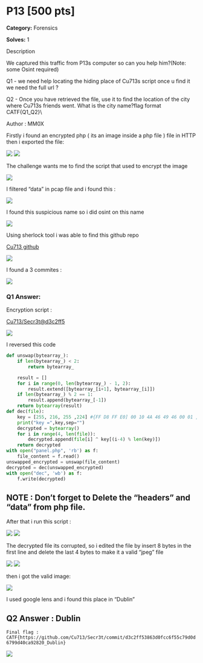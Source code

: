 # P13 [500 pts]


**Category:** Forensics


**Solves:** 1

Description


We captured this traffic from P13s computer so can you help him?(Note: some Osint required)


Q1 - we need help locating the hiding place of Cu713s script once u find it we need the full url ?


Q2 - Once you have retrieved the file, use it to find the location of the city where Cu713s friends went. What is the city name?flag format CATF{Q1_Q2}\


Author : MM0X


Firstly i found an encrypted php ( its an image inside a php file ) file in HTTP then i exported the file:


<img src="https://github.com/mrfa3i643/Writeups/blob/main/CATF%2023%20%3A%20P13%20(Digital%20Forensics)/img/1.webp">


<img src="https://github.com/mrfa3i643/Writeups/blob/main/CATF%2023%20%3A%20P13%20(Digital%20Forensics)/img/2.webp">


The challenge wants me to find the script that used to encrypt the image


<img src="https://github.com/mrfa3i643/Writeups/blob/main/CATF%2023%20%3A%20P13%20(Digital%20Forensics)/img/3.webp">


I filtered “data” in pcap file and i found this :


<img src="https://github.com/mrfa3i643/Writeups/blob/main/CATF%2023%20%3A%20P13%20(Digital%20Forensics)/img/4.webp">


I found this suspicious name so i did osint on this name


<img src="https://github.com/mrfa3i643/Writeups/blob/main/CATF%2023%20%3A%20P13%20(Digital%20Forensics)/img/5.webp">


Using sherlock tool i was able to find this github repo


<a href="https://github.com/Cu713?tab=overview&from=2023-05-01&to=2023-05-31&source=post_page-----7697a0f6edb7--------------------------------">Cu713 github </a>


<img src="https://github.com/mrfa3i643/Writeups/blob/main/CATF%2023%20%3A%20P13%20(Digital%20Forensics)/img/6.webp">


I found a 3 commites :


<img src="https://github.com/mrfa3i643/Writeups/blob/main/CATF%2023%20%3A%20P13%20(Digital%20Forensics)/img/7.webp">


<h3>Q1 Answer:</h3>


Encryption script :


<a href="https://github.com/Cu713/Secr3t/commit/d3c2ff53863d0fcc6f55c79d0d6799d40ca92820?source=post_page-----7697a0f6edb7--------------------------------">Cu713/Secr3t@d3c2ff5</a>


<img src="https://github.com/mrfa3i643/Writeups/blob/main/CATF%2023%20%3A%20P13%20(Digital%20Forensics)/img/8.webp">


I reversed this code


```py
def unswap(bytearray_):
    if len(bytearray_) < 2:
        return bytearray_

    result = []
    for i in range(0, len(bytearray_) - 1, 2):
        result.extend([bytearray_[i+1], bytearray_[i]])
    if len(bytearray_) % 2 == 1:
        result.append(bytearray_[-1])
    return bytearray(result)
def dec(file):
    key = [255, 216, 255 ,224] #{FF D8 FF E0] 00 10 4A 46 49 46 00 01 ,key=file[:4] , .jpeg
    print("key =",key,sep="")
    decrypted = bytearray()
    for i in range(4, len(file)):
        decrypted.append(file[i] ^ key[(i-4) % len(key)])
    return decrypted
with open("panel.php", 'rb') as f:
    file_content = f.read()
unswapped_encrypted = unswap(file_content)
decrypted = dec(unswapped_encrypted)
with open("dec", 'wb') as f:
    f.write(decrypted)
```


<h2>NOTE : Don’t forget to Delete the “headers” and “data” from php file.</h2>


After that i run this script :



<img src="https://github.com/mrfa3i643/Writeups/blob/main/CATF%2023%20%3A%20P13%20(Digital%20Forensics)/img/9.webp">


<img src="https://github.com/mrfa3i643/Writeups/blob/main/CATF%2023%20%3A%20P13%20(Digital%20Forensics)/img/10.webp">


The decrypted file its corrupted, so i edited the file by insert 8 bytes in the first line and delete the last 4 bytes to make it a valid “jpeg” file




<img src="https://github.com/mrfa3i643/Writeups/blob/main/CATF%2023%20%3A%20P13%20(Digital%20Forensics)/img/11.webp">


<img src="https://github.com/mrfa3i643/Writeups/blob/main/CATF%2023%20%3A%20P13%20(Digital%20Forensics)/img/12.webp">


then i got the valid image:


<img src="https://github.com/mrfa3i643/Writeups/blob/main/CATF%2023%20%3A%20P13%20(Digital%20Forensics)/img/13.webp">


I used google lens and i found this place in “Dublin”


<h2>Q2 Answer : Dublin</h2>


```Final flag : CATF{https://github.com/Cu713/Secr3t/commit/d3c2ff53863d0fcc6f55c79d0d6799d40ca92820_Dublin}```


<img src="https://github.com/mrfa3i643/Writeups/blob/main/CATF%2023%20%3A%20P13%20(Digital%20Forensics)/img/14.webp">
